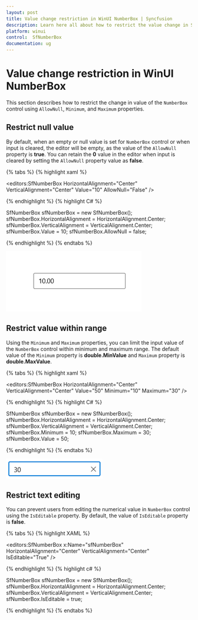 ```yaml
---
layout: post
title: Value change restriction in WinUI NumberBox | Syncfusion
description: Learn here all about how to restrict the value change in Syncfusion WinUI NumberBox (SfNumberBox) control and more.
platform: winui
control:  SfNumberBox
documentation: ug
---
```


# Value change restriction in WinUI NumberBox

This section describes how to restrict the change in value of the `NumberBox` control using `AllowNull`, `Minimum`, and `Maximum` properties.

## Restrict null value

By default, when an empty or null value is set for `NumberBox` control or when input is cleared, the editor will be empty, as the value of the `AllowNull` property is **true**.
You can retain the **0** value in the editor when input is cleared by setting the `AllowNull` property value as **false**.

{% tabs %}
{% highlight xaml %}

<editors:SfNumberBox HorizontalAlignment="Center" VerticalAlignment="Center" Value="10" AllowNull="False" />

{% endhighlight %}
{% highlight C# %}

SfNumberBox sfNumberBox = new SfNumberBox();
sfNumberBox.HorizontalAlignment = HorizontalAlignment.Center;
sfNumberBox.VerticalAlignment = VerticalAlignment.Center;
sfNumberBox.Value = 10;
sfNumberBox.AllowNull = false;

{% endhighlight %}
{% endtabs %}

![WinUI NumberBox value restriction](Restriction_images/restrict_nullvalue.gif)

## Restrict value within range

Using the `Minimum` and `Maximum` properties, you can limit the input value of the `NumberBox` control within minimum and maximum range. The default value of the `Minimum` property is **double.MinValue** and `Maximum` property is **double.MaxValue**.

{% tabs %}
{% highlight xaml %}

<editors:SfNumberBox HorizontalAlignment="Center" VerticalAlignment="Center" Value="50" Minimum="10" Maximum="30" />

{% endhighlight %}
{% highlight C# %}

SfNumberBox sfNumberBox = new SfNumberBox();
sfNumberBox.HorizontalAlignment = HorizontalAlignment.Center;
sfNumberBox.VerticalAlignment = VerticalAlignment.Center;
sfNumberBox.Minimum = 10;
sfNumberBox.Maximum = 30;
sfNumberBox.Value = 50;

{% endhighlight %}
{% endtabs %}

![WinUI NumberBox value restriction](GettingStarted_images/value_restriction_img.png)

## Restrict text editing

You can prevent users from editing the numerical value in `NumberBox` control using the `IsEditable` property. By default, the value of `IsEditable` property is **false**. 

{% tabs %}
{% highlight XAML %}

<editors:SfNumberBox x:Name="sfNumberBox" 
                     HorizontalAlignment="Center" VerticalAlignment="Center" IsEditable="True" />

{% endhighlight %}
{% highlight c# %}

SfNumberBox sfNumberBox = new SfNumberBox();
sfNumberBox.HorizontalAlignment = HorizontalAlignment.Center;
sfNumberBox.VerticalAlignment = VerticalAlignment.Center;
sfNumberBox.IsEditable = true;

{% endhighlight %}
{% endtabs %}


